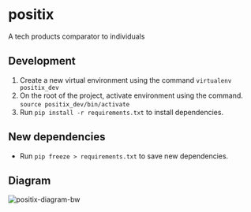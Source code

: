# positix

A tech products comparator to individuals

## Development

1. Create a new virtual environment using the command `virtualenv positix_dev`
2. On the root of the project, activate environment using the command.
   `source positix_dev/bin/activate`
3. Run `pip install -r requirements.txt` to install dependencies.

## New dependencies

- Run `pip freeze > requirements.txt` to save new dependencies.

## Diagram

![positix-diagram-bw](https://user-images.githubusercontent.com/6495076/176347548-4742a1a4-2476-4f05-a61e-d30e65548514.png)
